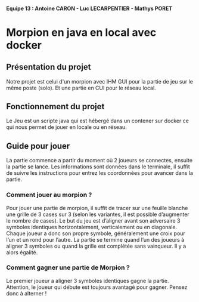 #### Equipe 13 :  Antoine CARON  -  Luc LECARPENTIER  -  Mathys PORET

# Morpion en java en local avec docker

## Présentation du projet

Notre projet est celui d'un morpion avec IHM GUI pour la partie de jeu sur le même poste (solo).
Et une partie en CUI pour le réseau local. 

## Fonctionnement du projet

Le Jeu est un scripte java qui est hébergé dans un contener sur docker ce qui nous permet de jouer en locale ou en réseau.

## Guide pour jouer

La partie commence a partir du moment où 2 joueurs se connectes, ensuite la partie se lance. Les informations sont données dans le terminale,
il suffit de suivre les instructions pour entrez les coordonnées pour avancer dans la partie.

### Comment jouer au morpion ?
Pour jouer une partie de morpion, il suffit de tracer sur une feuille blanche une grille
de 3 cases sur 3 (selon les variantes, il est possible d’augmenter le nombre de cases).
Le but du jeu est d’aligner avant son adversaire 3 symboles identiques
horizontalement, verticalement ou en diagonale.
Chaque joueur a donc son propre symbole, généralement une croix pour l’un et un
rond pour l’autre. La partie se termine quand l’un des joueurs à aligner 3 symboles ou
quand la grille est complétée sans vainqueur. Il y a alors égalité.
### Comment gagner une partie de Morpion ?
Le premier joueur a aligner 3 symboles identiques gagne la partie. Attention, le joueur
qui débute est toujours avantagé pour gagner. Pensez donc à alterner !

